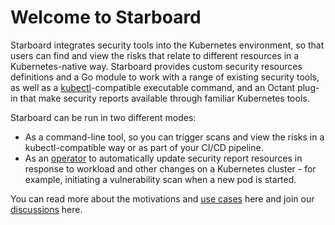# Welcome to Starboard

Starboard integrates security tools into the Kubernetes environment, so that
users can find and view the risks that relate to different resources in
a Kubernetes-native way. Starboard provides custom security resources
definitions and a Go module to work with a range of existing security tools,
as well as a [kubectl]-compatible executable command, and an Octant plug-in that
make security reports available through familiar Kubernetes tools.

Starboard can be run in two different modes:

- As a command-line tool, so you can trigger scans and view the risks in
  a kubectl-compatible way or as part of your CI/CD pipeline.
- As an [operator](operator.md) to automatically update security
  report resources in response to workload and other changes on a Kubernetes
  cluster - for example, initiating a vulnerability scan when a new pod is
  started.

You can read more about the motivations and [use cases]
here and join our [discussions] here.

[kubectl]: https://kubernetes.io/docs/reference/kubectl/
[use cases]: https://blog.aquasec.com/starboard-kubernetes-tools
[discussions]: https://github.com/aquasecurity/starboard/discussions
